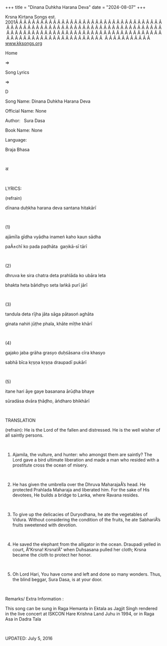 +++ 
title = "Dinana Duhkha Harana Deva"
date = "2024-08-07"
+++

Krsna Kirtana Songs est. 2001Â Â Â Â Â Â Â Â Â Â Â Â Â Â Â Â Â Â Â Â Â Â Â Â Â Â Â Â Â Â Â Â Â Â Â Â Â Â Â Â Â Â Â Â Â Â Â Â Â Â Â Â Â Â Â Â Â Â Â Â Â Â Â Â Â Â Â Â Â Â Â Â Â Â Â Â Â Â Â Â Â Â Â Â Â Â Â Â Â Â Â Â Â Â Â Â Â Â Â Â Â Â Â Â Â Â Â Â Â Â Â Â Â Â Â Â Â Â Â Â Â Â Â Â Â Â Â Â Â Â Â Â  Â Â Â Â Â Â Â Â Â Â Â  
www.kksongs.org








Home
 
⇒
 
Song Lyrics
 
⇒
 
D


Song
Name: Dinana Duhkha Harana Deva


Official
Name: None


Author:
 
Sura Dasa


Book
Name: None


Language:

Braja Bhasa


 








अ








 


LYRICS:


(refrain)


dīnana
duḥkha harana deva santana hitakārī


 


(1)


ajāmīla
gīdha vyādha inameń kaho kaun sādha


paÃ±chī
ko pada paḍhāta  gaṇikā-sī tārī


 


(2)


dhruva ke
sira chatra deta prahlāda ko ubāra leta


bhakta heta
bāńdhyo seta lańkā purī jārī


 


(3)


tandula
deta rījha jāta sāga pātasoń aghāta


ginata nahiń
jūṭhe phala, khāte mīṭhe khārī


 


(4)


gajako jaba
grāha grasyo duḥśāsana cīra khasyo


sabhā
bīca kṛṣṇa kṛṣṇa draupadī
pukārī


 


(5)


itane hari
āye gaye basanana ārūḍha bhaye


sūradāsa
dvāra ṭhāḍho, āńdharo bhikhārī


 


TRANSLATION


(refrain):
He is the Lord of the fallen and distressed. He is the well wisher of all
saintly persons.


 


1) Ajamila,
the vulture, and hunter: who amongst them are saintly? The Lord gave a bird
ultimate liberation and made a man who resided with a prostitute cross the
ocean of misery.


 


2) He
has given the umbrella over the Dhruva MaharajaÂ’s head. He protected Prahlada
Maharaja and liberated him. For the sake of His devotees, He builds a bridge to
Lanka, where Ravana resides.


 


3) To
give up the delicacies of Duryodhana, he ate the vegetables of Vidura. Without
considering the condition of the fruits, he ate SabhariÂ’s fruits sweetened with
devotion.


 


4) He
saved the elephant from the alligator in the ocean. Draupadi yelled in court,
Â“Krsna! Krsna!Â” when Duhsasana pulled her cloth; Krsna became the cloth to
protect her honor.


 


5) Oh
Lord Hari, You have come and left and done so many wonders. Thus, the
blind beggar, Sura Dasa, is at your door.


 


Remarks/ Extra Information
: 


This
song can be sung in Raga Hemanta in Ektala as Jagjit Singh rendered in the live
concert at ISKCON Hare Krishna Land Juhu in 1994, or in Raga Asa in Dadra Tala


 


UPDATED:
 July 5, 2016